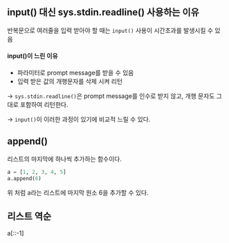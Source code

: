 ## input() 대신 sys.stdin.readline() 사용하는 이유
반복문으로 여러줄을 입력 받아야 할 때는 ```input()``` 사용이 시간초과를 발생시킬 수 있음
#### input()이 느린 이유
+ 파라미터로 prompt message를 받을 수 있음
+ 입력 받은 값의 개행문자를 삭제 시켜 리턴

-> ```sys.stdin.readline()```은 prompt message를 인수로 받지 않고, 개행 문자도 그대로 포함하여 리턴한다.

-> ```input()```이 이러한 과정이 있기에 비교적 느릴 수 있다.

## append()
리스트의 마지막에 하나씩 추가하는 함수이다.
```python
a = [1, 2, 3, 4, 5]
a.append(6)
```
위 처럼 a라는 리스트에 마지막 원소 6을 추가할 수 있다.

## 리스트 역순
a[::-1]
